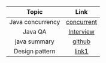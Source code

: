 Topic | Link
| :---:   | :-: 
|Java concurrency|[concurrent](https://www.youtube.com/playlist?list=PLhfHPmPYPPRk6yMrcbfafFGSbE2EPK_A6)
|Java QA|[Interview](https://www.javamadesoeasy.com/2015/07/core-java-top-120-most-interesting-and_21.html)
|java summary|[github](https://github.com/HugoMatilla/Effective-JAVA-Summary)
|Design pattern|[link1](https://www.javatpoint.com/design-patterns-in-java#:~:text=Java%20Design%20Patterns,3)
